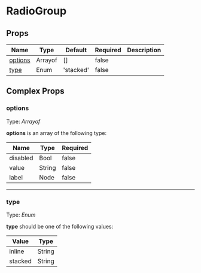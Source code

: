 # RadioGroup

## Props
| Name                                | Type    | Default   | Required | Description |
| ----------------------------------- | ------- | --------- | -------- | ----------- |
| [options](#markdown-header-options) | Arrayof | []        | false    |             |
| [type](#markdown-header-type)       | Enum    | 'stacked' | false    |             |

## Complex Props

### options
Type: _Arrayof_

**options** is an array of the following type:

| Name     | Type   | Required |
| -------- | ------ | -------- |
| disabled | Bool   | false    |
| value    | String | false    |
| label    | Node   | false    |

--------------------------------------------------------------------------------

### type
Type: _Enum_

**type** should be one of the following values:

| Value   | Type   |
| ------- | ------ |
| inline  | String |
| stacked | String |

